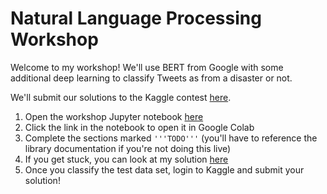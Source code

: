 # Natural Language Processing Workshop

Welcome to my workshop! We'll use BERT from Google with some additional deep learning to classify Tweets as from a disaster or not.

We'll submit our solutions to the Kaggle contest [here](https://www.kaggle.com/c/nlp-getting-started).

1. Open the workshop Jupyter notebook [here](./nlp_workshop.ipynb)
2. Click the link in the notebook to open it in Google Colab
3. Complete the sections marked `'''TODO'''` (you'll have to reference the library documentation if you're not doing this live)
4. If you get stuck, you can look at my solution [here](./nlp_solution.ipynb)
5. Once you classify the test data set, login to Kaggle and submit your solution!
